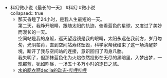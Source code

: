 - 科幻微小说《最长的一天》 #科幻 #微小说  
  collapsed:: true
	- 那天昏睡了24小时，是我人生最短的一天。  
	  第二天，我睁开眼睛，跟随太阳的轨迹，俯看蓝色的星球，又度过了美妙而漫长的一天。  
	  空间站是我的身躯，巡天望远镜是我的眼睛，太阳永远在我前方，岁月匆匆，光阴荏苒，直到空间站寿终坠毁，科学家帮我结束了这一场清醒梦境，断开了我与空间站的连接，意识回归了肉身凡胎。  
	  我失明了，但那抹蓝色化为火焰依然投影在无尽的黑暗里，入梦出梦，一现那蓝，犹如昨昼，一场五十多万小时的逐日之旅。
	- [水的腮衣啊deciia的动态-哔哩哔哩](https://t.bilibili.com/544873501227799563?tab=2)